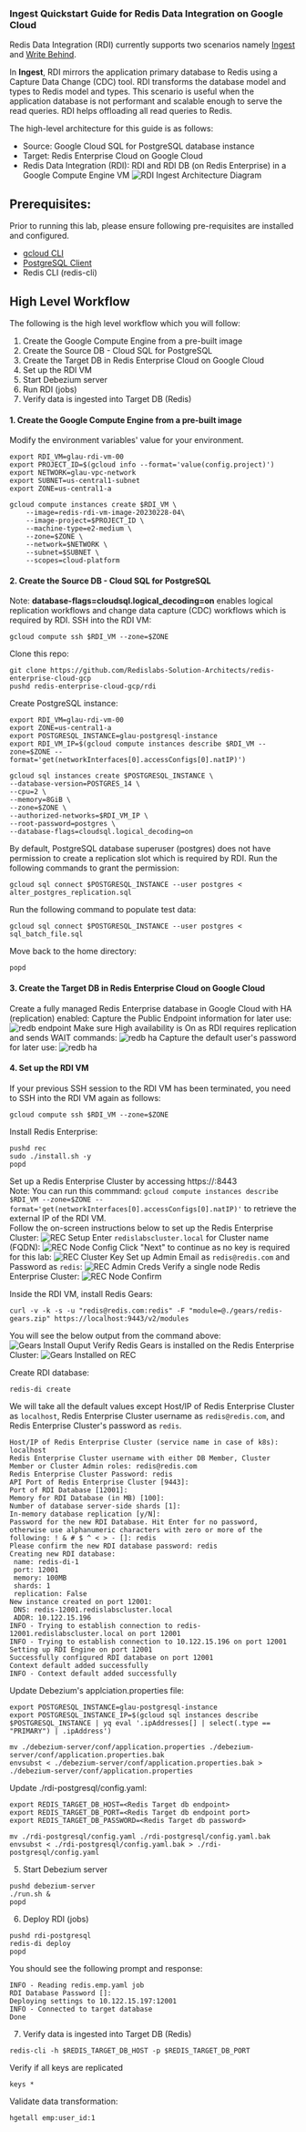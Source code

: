 ###  Ingest Quickstart Guide for Redis Data Integration on Google Cloud

Redis Data Integration (RDI) currently supports two scenarios namely [Ingest](https://redis-data-integration.docs.dev.redislabs.com/ingest-qsg.html) and [Write Behind](https://redis-data-integration.docs.dev.redislabs.com/write-behind-qsg.html). 

In **Ingest**, RDI mirrors the application primary database to Redis using a Capture Data Change (CDC) tool. RDI transforms the database model and types to Redis model and types. This scenario is useful when the application database is not performant and scalable enough to serve the read queries. RDI helps offloading all read queries to Redis.

The high-level architecture for this guide is as follows:
* Source: Google Cloud SQL for PostgreSQL database instance
* Target: Redis Enterprise Cloud on Google Cloud
* Redis Data Integration (RDI): RDI and RDI DB (on Redis Enterprise) in a Google Compute Engine VM
![RDI Ingest Architecture Diagram](./img/RDI_Ingest_Arch_Diagram.png)

## Prerequisites:
Prior to running this lab, please ensure following pre-requisites are installed and configured.
- [gcloud CLI](https://cloud.google.com/sdk/docs/install)
- [PostgreSQL Client](https://www.timescale.com/blog/how-to-install-psql-on-mac-ubuntu-debian-windows/)
- Redis CLI (redis-cli)

## High Level Workflow
The following is the high level workflow which you will follow:
1. Create the Google Compute Engine from a pre-built image
2. Create the Source DB - Cloud SQL for PostgreSQL
3. Create the Target DB in Redis Enterprise Cloud on Google Cloud
4. Set up the RDI VM
5. Start Debezium server
6. Run RDI (jobs)
7. Verify data is ingested into Target DB (Redis)


#### 1. Create the Google Compute Engine from a pre-built image
Modify the environment variables' value for your environment.
```
export RDI_VM=glau-rdi-vm-00
export PROJECT_ID=$(gcloud info --format='value(config.project)')
export NETWORK=glau-vpc-network
export SUBNET=us-central1-subnet
export ZONE=us-central1-a

gcloud compute instances create $RDI_VM \
    --image=redis-rdi-vm-image-20230228-04\
    --image-project=$PROJECT_ID \
    --machine-type=e2-medium \
    --zone=$ZONE \
    --network=$NETWORK \
    --subnet=$SUBNET \
    --scopes=cloud-platform 
```

#### 2. Create the Source DB - Cloud SQL for PostgreSQL
Note: **database-flags=cloudsql.logical_decoding=on** enables logical replication workflows and change data capture (CDC) workflows which is required by RDI.
SSH into the RDI VM:
```
gcloud compute ssh $RDI_VM --zone=$ZONE
```
Clone this repo:
```
git clone https://github.com/Redislabs-Solution-Architects/redis-enterprise-cloud-gcp
pushd redis-enterprise-cloud-gcp/rdi
```
Create PostgreSQL instance:
```
export RDI_VM=glau-rdi-vm-00
export ZONE=us-central1-a
export POSTGRESQL_INSTANCE=glau-postgresql-instance
export RDI_VM_IP=$(gcloud compute instances describe $RDI_VM --zone=$ZONE --format='get(networkInterfaces[0].accessConfigs[0].natIP)')

gcloud sql instances create $POSTGRESQL_INSTANCE \
--database-version=POSTGRES_14 \
--cpu=2 \
--memory=8GiB \
--zone=$ZONE \
--authorized-networks=$RDI_VM_IP \
--root-password=postgres \
--database-flags=cloudsql.logical_decoding=on
```
    
By default, PostgreSQL database superuser (postgres) does not have permission to create a replication slot which is required by RDI.  Run the following commands to grant the permission:  
```
gcloud sql connect $POSTGRESQL_INSTANCE --user postgres < alter_postgres_replication.sql
```
Run the following command to populate test data:
```
gcloud sql connect $POSTGRESQL_INSTANCE --user postgres < sql_batch_file.sql
```
Move back to the home directory:
```
popd
```

#### 3. Create the Target DB in Redis Enterprise Cloud on Google Cloud
Create a fully managed Redis Enterprise database in Google Cloud with HA (replication) enabled:
Capture the Public Endpoint information for later use:
![redb endpoint](./img/redb-endpoint.png)
Make sure High availability is On as RDI requires replication and sends WAIT commands:
![redb ha](./img/redb-ha.png)
Capture the default user's password for later use:
![redb ha](./img/redb-password.png)


#### 4. Set up the RDI VM
If your previous SSH session to the RDI VM has been terminated, you need to SSH into the RDI VM again as follows:
```
gcloud compute ssh $RDI_VM --zone=$ZONE
```
Install Redis Enterprise:
```
pushd rec
sudo ./install.sh -y
popd
```
   
Set up a Redis Enterprise Cluster by accessing https://<External IP of RDI_VM>:8443    
Note: You can run this commmand: `gcloud compute instances describe $RDI_VM --zone=$ZONE --format='get(networkInterfaces[0].accessConfigs[0].natIP)'` to retrieve the external IP of the RDI VM.   
Follow the on-screen instructions below to set up the Redis Enterprise Cluster:
![REC Setup](./img/rec-setup.png)
Enter `redislabscluster.local` for Cluster name (FQDN):
![REC Node Config](./img/rec-node-config.png)
Click "Next" to continue as no key is required for this lab:
![REC Cluster Key](./img/rec-cluster-key.png)
Set up Admin Email as `redis@redis.com` and Password as `redis`:
![REC Admin Creds](./img/rec-set-admin-creds.png)
Verify a single node Redis Enterprise Cluster:
![REC Node Confirm](./img/rec-node-confirm.png)

   
Inside the RDI VM, install Redis Gears:
```
curl -v -k -s -u "redis@redis.com:redis" -F "module=@./gears/redis-gears.zip" https://localhost:9443/v2/modules
```
You will see the below output from the command above:
![Gears Install Ouput](./img/gears-installed.png)
Verify Redis Gears is installed on the Redis Enterprise Cluster:
![Gears Installed on REC](./img/cm-gears-installed.png)

   
Create RDI database:
```
redis-di create
```
We will take all the default values except Host/IP of Redis Enterprise Cluster as `localhost`, Redis Enterprise Cluster username as `redis@redis.com`, and Redis Enterprise Cluster's password as `redis`.
```
Host/IP of Redis Enterprise Cluster (service name in case of k8s): localhost
Redis Enterprise Cluster username with either DB Member, Cluster Member or Cluster Admin roles: redis@redis.com
Redis Enterprise Cluster Password: redis 
API Port of Redis Enterprise Cluster [9443]: 
Port of RDI Database [12001]: 
Memory for RDI Database (in MB) [100]: 
Number of database server-side shards [1]: 
In-memory database replication [y/N]: 
Password for the new RDI Database. Hit Enter for no password, otherwise use alphanumeric characters with zero or more of the following: ! & # $ ^ < > - []: redis
Please confirm the new RDI database password: redis
Creating new RDI database:
 name: redis-di-1
 port: 12001
 memory: 100MB
 shards: 1
 replication: False
New instance created on port 12001:
 DNS: redis-12001.redislabscluster.local
 ADDR: 10.122.15.196
INFO - Trying to establish connection to redis-12001.redislabscluster.local on port 12001
INFO - Trying to establish connection to 10.122.15.196 on port 12001
Setting up RDI Engine on port 12001
Successfully configured RDI database on port 12001
Context default added successfully
INFO - Context default added successfully
```   

Update Debezium's applciation.properties file:
```
export POSTGRESQL_INSTANCE=glau-postgresql-instance
export POSTGRESQL_INSTANCE_IP=$(gcloud sql instances describe $POSTGRESQL_INSTANCE | yq eval '.ipAddresses[] | select(.type == "PRIMARY") | .ipAddress')

mv ./debezium-server/conf/application.properties ./debezium-server/conf/application.properties.bak
envsubst < ./debezium-server/conf/application.properties.bak > ./debezium-server/conf/application.properties
```
   
Update ./rdi-postgresql/config.yaml:
```
export REDIS_TARGET_DB_HOST=<Redis Target db endpoint>
export REDIS_TARGET_DB_PORT=<Redis Target db endpoint port>
export REDIS_TARGET_DB_PASSWORD=<Redis Target db password>

mv ./rdi-postgresql/config.yaml ./rdi-postgresql/config.yaml.bak
envsubst < ./rdi-postgresql/config.yaml.bak > ./rdi-postgresql/config.yaml
```

5. Start Debezium server
```
pushd debezium-server
./run.sh &
popd
```

6. Deploy RDI (jobs)
```
pushd rdi-postgresql
redis-di deploy
popd
```
You should see the following prompt and response:
```
INFO - Reading redis.emp.yaml job
RDI Database Password []: 
Deploying settings to 10.122.15.197:12001
INFO - Connected to target database
Done
```

7. Verify data is ingested into Target DB (Redis)
```
redis-cli -h $REDIS_TARGET_DB_HOST -p $REDIS_TARGET_DB_PORT
```
Verify if all keys are replicated
```
keys *
```
Validate data transformation:
```
hgetall emp:user_id:1
```

